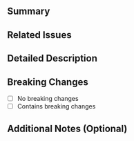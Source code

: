 ## Summary
<!--
Provide a clear, concise overview of:
- The purpose of this change
- Its business impact
- Expected outcomes
-->

## Related Issues
<!--
Link associated items using GitHub keywords:
- "Closes #123"
- "Fixes #456"
- "Related to #789"
-->

## Detailed Description
<!--
Include comprehensive details about:
- Technical implementation approach
- Core components modified
- Key architectural decisions
- Dependencies affected
-->

## Breaking Changes

- [ ] No breaking changes
- [ ] Contains breaking changes

<!--
If breaking changes exist, specify:
- Exact changes introduced
- Impact on existing functionality
- Required migration steps
-->

## Additional Notes (Optional)
<!--
Include any supplementary information:
- Screenshots
- Performance metrics
- Technical considerations
- Future improvements
-->
